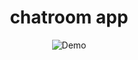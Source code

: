 <div align="center">
<h1>chatroom app</h1>
  
![Demo](https://drive.google.com/file/d/1mZ62cOcvDl56vd297zbyZdGRW0ajoux5/view?usp=sharing)
</div>
